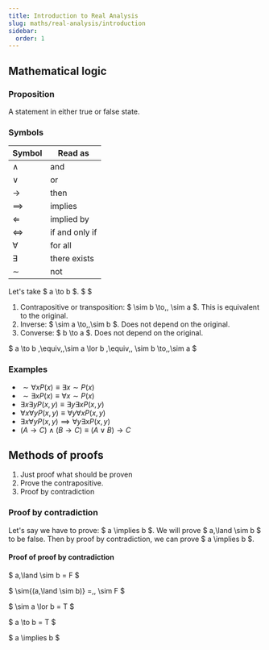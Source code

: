 ```yaml
---
title: Introduction to Real Analysis
slug: maths/real-analysis/introduction
sidebar:
  order: 1
---
```


## Mathematical logic

### Proposition

A statement in either true or false state.

### Symbols

| Symbol        | Read as        |
| ------------- | -------------- |
| $\land$       | and            |
| $\lor$        | or             |
| $\rightarrow$ | then           |
| $\implies$    | implies        |
| $\Leftarrow$  | implied by     |
| $\iff$        | if and only if |
| $\forall$     | for all        |
| $\exists$     | there exists   |
| $\sim$        | not            |

Let's take $ a \to b $. $ $

1. Contrapositive or transposition: $ \sim b \to\,\, \sim a $. This is
   equivalent to the original.
2. Inverse: $ \sim a \to\,\,\sim b $. Does not depend on the original.
3. Converse: $ b \to a $. Does not depend on the original.

$ a \to b \,\equiv\,\,\sim a \lor b \,\equiv\,\, \sim b \to\,\,\sim a $

### Examples

- $\sim\forall x P(x) \equiv \exists x \sim{P(x)}$
- $\sim\exists x P(x) \equiv \forall x \sim{P(x)}$
- $\exists x \exists y P(x,y) \equiv \exists y \exists x {P(x,y)}$
- $\forall x \forall y P(x,y) \equiv \forall y \forall x {P(x,y)}$
- $\exists x \forall y P(x,y) \implies \forall y \exists x {P(x,y)}$
- $(A \rightarrow C)\land(B \rightarrow C) \equiv (A\lor B)\rightarrow C$

## Methods of proofs

1. Just proof what should be proven
2. Prove the contrapositive.
3. Proof by contradiction

### Proof by contradiction

Let's say we have to prove: $ a \implies b $. We will prove $ a\,\land \sim b $
to be false. Then by proof by contradiction, we can prove $ a \implies b $.

#### Proof of proof by contradiction

$ a\,\land \sim b = F $

$ \sim{(a\,\land \sim b)} =\,\, \sim F $

$ \sim a \lor b = T $

$ a \to b = T $

$ a \implies b $
